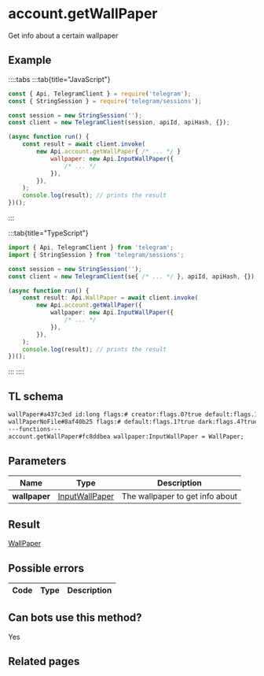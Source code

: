 # account.getWallPaper

Get info about a certain wallpaper

## Example

::::tabs
:::tab{title="JavaScript"}

```js
const { Api, TelegramClient } = require('telegram');
const { StringSession } = require('telegram/sessions');

const session = new StringSession('');
const client = new TelegramClient(session, apiId, apiHash, {});

(async function run() {
    const result = await client.invoke(
        new Api.account.getWallPaper{ /* ... */ }
            wallpaper: new Api.InputWallPaper({
                /* ... */
            }),
        }),
    );
    console.log(result); // prints the result
})();
```

:::

:::tab{title="TypeScript"}

```ts
import { Api, TelegramClient } from 'telegram';
import { StringSession } from 'telegram/sessions';

const session = new StringSession('');
const client = new TelegramClient(se{ /* ... */ }, apiId, apiHash, {});

(async function run() {
    const result: Api.WallPaper = await client.invoke(
        new Api.account.getWallPaper({
            wallpaper: new Api.InputWallPaper({
                /* ... */
            }),
        }),
    );
    console.log(result); // prints the result
})();
```

:::
::::

## TL schema

```txt
wallPaper#a437c3ed id:long flags:# creator:flags.0?true default:flags.1?true pattern:flags.3?true dark:flags.4?true access_hash:long slug:string document:Document settings:flags.2?WallPaperSettings = WallPaper;
wallPaperNoFile#8af40b25 flags:# default:flags.1?true dark:flags.4?true settings:flags.2?WallPaperSettings = WallPaper;
---functions---
account.getWallPaper#fc8ddbea wallpaper:InputWallPaper = WallPaper;
```

## Parameters

|     Name      | Type                                                            | Description                     |
| :-----------: | --------------------------------------------------------------- | ------------------------------- |
| **wallpaper** | [InputWallPaper](https://core.telegram.org/type/InputWallPaper) | The wallpaper to get info about |

## Result

[WallPaper](https://core.telegram.org/type/WallPaper)

## Possible errors

| Code | Type | Description |
| :--: | ---- | ----------- |

## Can bots use this method?

Yes

## Related pages
